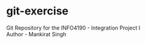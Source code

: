 # git-exercise
Git Repository for the INFO4190 - Integration Project I
<br>
Author - Mankirat Singh
